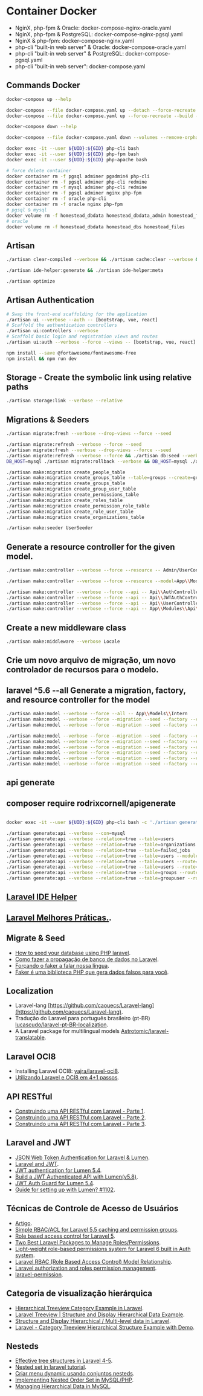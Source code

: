 Container Docker
================

- NginX, php-fpm & Oracle: docker-compose-nginx-oracle.yaml
- NginX, php-fpm & PostgreSQL: docker-compose-nginx-pgsql.yaml
- NginX & php-fpm: docker-compose-nginx.yaml
- php-cli "built-in web server" & Oracle: docker-compose-oracle.yaml
- php-cli "built-in web server" & PostgreSQL: docker-compose-pgsql.yaml
- php-cli "built-in web server": docker-compose.yaml

## Commands Docker
```bash
docker-compose up --help

docker-compose --file docker-compose.yaml up --detach --force-recreate --build --renew-anon-volumes --remove-orphans
docker-compose --file docker-compose.yaml up --force-recreate --build --renew-anon-volumes --remove-orphans

docker-compose down --help

docker-compose --file docker-compose.yaml down --volumes --remove-orphans

docker exec -it --user ${UID}:${GID} php-cli bash
docker exec -it --user ${UID}:${GID} php-fpm bash
docker exec -it --user ${UID}:${GID} php-apache bash

# force delete container
docker container rm -f pgsql adminer pgadmin4 php-cli
docker container rm -f pgsql adminer php-cli redmine
docker container rm -f mysql adminer php-cli redmine
docker container rm -f pgsql adminer nginx php-fpm
docker container rm -f oracle php-cli
docker container rm -f oracle nginx php-fpm
# pgsql & mysql
docker volume rm -f homestead_dbdata homestead_dbdata_admin homestead_files
# oracle
docker volume rm -f homestead_dbdata homestead_dbs homestead_files

```
## Artisan
```bash
./artisan clear-compiled --verbose && ./artisan cache:clear --verbose && ./artisan config:clear --verbose && ./artisan event:clear --verbose && ./artisan optimize:clear --verbose && ./artisan route:clear --verbose && ./artisan view:clear --verbose

./artisan ide-helper:generate && ./artisan ide-helper:meta

./artisan optimize
```
## Artisan Authentication
```bash
# Swap the front-end scaffolding for the application
./artisan ui --verbose --auth -- [bootstrap, vue, react]
# Scaffold the authentication controllers
./artisan ui:controllers --verbose
# Scaffold basic login and registration views and routes
./artisan ui:auth --verbose --force --views -- [bootstrap, vue, react]

npm install --save @fortawesome/fontawesome-free
npm install && npm run dev
```
## Storage - Create the symbolic link using relative paths
```bash
./artisan storage:link --verbose --relative
```
## Migrations & Seeders
```bash
./artisan migrate:fresh --verbose --drop-views --force --seed

./artisan migrate:refresh --verbose --force --seed
./artisan migrate:fresh --verbose --drop-views --force --seed
./artisan migrate:refresh --verbose --force && ./artisan db:seed --verbose --force
DB_HOST=mysql ./artisan migrate:rollback --verbose && DB_HOST=mysql ./artisan migrate --verbose --pretend > .docker/mysql/mysql.sql

./artisan make:migration create_people_table
./artisan make:migration create_groups_table --table=groups --create=groups
./artisan make:migration create_groups_table
./artisan make:migration create_group_user_table
./artisan make:migration create_permissions_table
./artisan make:migration create_roles_table
./artisan make:migration create_permission_role_table
./artisan make:migration create_role_user_table
./artisan make:migration create_organizations_table

./artisan make:seeder UserSeeder
```
## Generate a resource controller for the given model.
```bash
./artisan make:controller --verbose --force --resource -- Admin/UserController

./artisan make:controller --verbose --force --resource --model=App\\Models\\User -- UserController

./artisan make:controller --verbose --force --api -- Api\\AuthController
./artisan make:controller --verbose --force --api -- Api\\JWTAuthController
./artisan make:controller --verbose --force --api -- Api\\UserController
./artisan make:controller --verbose --force --api -- App\\Modules\\Api\\Routes\\Controllers\\RouteController
```
## Create a new middleware class
```bash
./artisan make:middleware --verbose Locale
```
## Crie um novo arquivo de migração, um novo controlador de recursos para o modelo.
## laravel ^5.6 --all Generate a migration, factory, and resource controller for the model
```bash
./artisan make:model --verbose --force --all -- App\\Models\\Intern
./artisan make:model --verbose --force --migration --seed --factory --controller --resource -- App\\Models\\Intern
./artisan make:model --verbose --force --migration --seed --factory --controller --api -- App\\Models\\Intern

./artisan make:model --verbose --force --migration --seed --factory --controller --api -- App\\Models\\Setup
./artisan make:model --verbose --force --migration --seed --factory --controller --api -- App\\Models\\Person
./artisan make:model --verbose --force --migration --seed --factory --controller --api -- App\\Models\\Group
./artisan make:model --verbose --force --migration --seed --factory --controller --api -- App\\Models\\Role
./artisan make:model --verbose --force --migration --seed --factory --controller --api -- App\\Models\\Permissions
./artisan make:model --verbose --force --migration --seed --factory --controller --api -- App\\Models\\Organizations
```
## api generate
## composer require rodrixcornell/apigenerate
```bash

docker exec -it --user ${UID}:${GID} php-cli bash -c './artisan generate:api --verbose --con=mysql'

./artisan generate:api --verbose --con=mysql
./artisan generate:api --verbose --relation=true --table=users
./artisan generate:api --verbose --relation=true --table=organizations
./artisan generate:api --verbose --relation=true --table=failed_jobs
./artisan generate:api --verbose --relation=true --table=users --module=Api
./artisan generate:api --verbose --relation=true --table=users --route=my-users-route
./artisan generate:api --verbose --relation=true --table=users --route=my-users-route --module=Api
./artisan generate:api --verbose --relation=true --table=groups --route=groups
./artisan generate:api --verbose --relation=true --table=groupuser --route=groupuser
```
## [Laravel IDE Helper](https://github.com/barryvdh/laravel-ide-helper)

## [Laravel Melhores Práticas.](https://www.laravelbestpractices.com).

## Migrate & Seed
- [How to seed your database using PHP laravel](https://www.codementor.io/@chinemeremnwoga/how-to-seed-your-database-using-php-laravel-10mhltm0ts).
- [Como fazer a propagação de banco de dados no Laravel](https://artisansweb.net/database-seeding-laravel).
- [Forçando o faker a falar nossa língua](https://medium.com/@vs0uz4/for%C3%A7ando-o-faker-a-falar-nossa-l%C3%ADngua-72d9ee73244c).
- [Faker é uma biblioteca PHP que gera dados falsos para você](https://github.com/fzaninotto/Faker).

## Localization
- Laravel-lang [https://github.com/caouecs/Laravel-lang](https://github.com/caouecs/Laravel-lang).
- Tradução do Laravel para português brasileiro (pt-BR) [lucascudo/laravel-pt-BR-localization](https://github.com/lucascudo/laravel-pt-BR-localization).
- A Laravel package for multilingual models [Astrotomic/laravel-translatable](https://docs.astrotomic.info/laravel-translatable).

## Laravel OCI8
- Installing Laravel OCI8: [yajra/laravel-oci8](https://yajrabox.com/docs/laravel-oci8/master/installation).
- [Utilizando Laravel e OCI8 em 4+1 passos](https://medium.com/@jhonatanvinicius/utilizando-laravel-e-oci8-em-4-passos-48278c4bb8cf).

## API RESTful
- [Construindo uma API RESTful com Laravel - Parte 1](https://rafaell-lycan.com/2015/construindo-restful-api-laravel-parte-1).
- [Construindo uma API RESTful com Laravel - Parte 2](https://rafaell-lycan.com/2015/construindo-restful-api-laravel-parte-2).
- [Construindo uma API RESTful com Laravel - Parte 3](https://rafaell-lycan.com/2016/construindo-restful-api-laravel-parte-3).

## Laravel and JWT
- [JSON Web Token Authentication for Laravel & Lumen](https://jwt-auth.readthedocs.io/en/docs).
- [Laravel and JWT](https://blog.pusher.com/laravel-jwt).
- [JWT authentication for Lumen 5.4](https://dev.to/ziishaned/jwt-authentication-for-lumen-5-4-3d2m).
- [Build a JWT Authenticated API with Lumen(v5.8)](https://dev.to/ndiecodes/build-a-jwt-authenticated-api-with-lumen-2afm).
- [JWT Auth Guard for Lumen 5.4](https://github.com/gboyegadada/lumen-jwt).
- [Guide for setting up with Lumen? #1102](https://github.com/tymondesigns/jwt-auth/issues/1102).

## Técnicas de Controle de Acesso de Usuários
- [Artigo](https://blog.welrbraga.eti.br/?p=642).
- [Simple RBAC/ACL for Laravel 5.5 caching and permission groups](https://github.com/YaroslavMolchan/rbac).
- [Role based access control for Laravel 5](https://packagist.org/packages/visualappeal/laravel-rbac).
- [Two Best Laravel Packages to Manage Roles/Permissions](https://laravel-news.com/two-best-roles-permissions-packages).
- [Light-weight role-based permissions system for Laravel 6 built in Auth system](https://github.com/kodeine/laravel-acl).
- [Laravel RBAC (Role Based Access Control) Model Relationship](https://stackoverflow.com/questions/24301274/laravel-rbac-role-based-access-control-model-relationship).
- [Laravel authorization and roles permission management](https://medium.com/swlh/laravel-authorization-and-roles-permission-management-6d8f2043ea20).
- [laravel-permission](https://docs.spatie.be/laravel-permission/v3/introduction).

## Categoria de visualização hierárquica
- [Hierarchical Treeview Category Example in Laravel](https://www.codechief.org/article/hierarchical-treeview-category-example-in-laravel).
- [Laravel Treeview | Structure and Display Hierarchical Data Example](https://www.codechief.org/article/laravel-treeview-structure-and-display-hierarchical-data-example).
- [Structure and Display Hierarchical / Multi-level data in Laravel](https://www.5balloons.info/hierarchical-data-laravel-relationship-display).
- [Laravel - Category Treeview Hierarchical Structure Example with Demo](https://www.itsolutionstuff.com/post/laravel-5-category-treeview-hierarchical-structure-example-with-demoexample.html).

## Nesteds
- [Effective tree structures in Laravel 4-5](https://github.com/lazychaser/laravel-nestedset).
- [Nested set in laravel tutorial](https://appdividend.com/2018/04/30/nested-set-in-laravel-tutorial/).
- [Criar menu dynamic usando conjuntos nesteds](https://php.docow.com/criar-menu-dynamic-usando-conjuntos-nesteds.html).
- [Implementing Nested Order Set in MySQL/PHP](https://stackoverflow.com/questions/43201104/implementing-nested-order-set-in-mysql-php).
- [Managing Hierarchical Data in MySQL](http://mikehillyer.com/articles/managing-hierarchical-data-in-mysql).